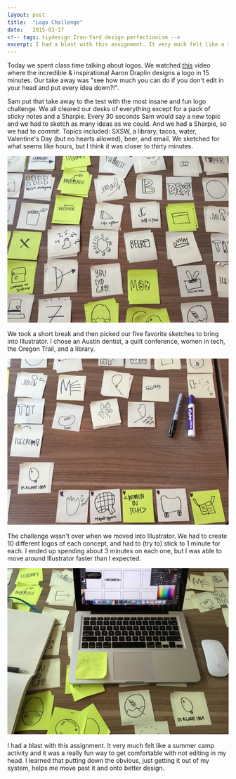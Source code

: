 ```yaml
---
layout: post
title:  "Logo Challenge"
date:   2015-03-17
<!-- tags: tiydesign Iron-Yard design perfectionism -->
excerpt: I had a blast with this assignment. It very much felt like a summer camp activity and it was a really fun way to get comfortable with not editing in my head. I learned that putting down the obvious, just getting it out of my system, helps me move past it and onto better design.
---
```


Today we spent class time talking about logos. We watched <a href="https://vimeo.com/113751583">this</a> video where the incredible &amp; inspirational Aaron Draplin designs a logo in 15 minutes. Our take away was "see how much you can do if you don't edit in your head and put every idea down?!".

Sam put that take away to the test with the most insane and fun logo challenge. We all cleared our desks of everything except for a pack of sticky notes and a Sharpie. Every 30 seconds Sam would say a new topic and we had to sketch as many ideas as we could. And we had a Sharpie, so we had to <em>commit</em>. Topics included: SXSW, a library, tacos, water, Valentine's Day (but no hearts allowed), beer, and email. We sketched for what seems like hours, but I think it was closer to thirty minutes. 

<img src="/img/blog/logo-challenge1.JPG" alt="some of my logo sketches">
<br>

We took a short break and then picked our five favorite sketches to bring into Illustrator. I chose an Austin dentist, a quilt conference, women in tech, the Oregon Trail, and a library.

<img src="/img/blog/logo-challenge-top5.JPG" alt="top 5 logo sketches">
<br>

The challenge wasn't over when we moved into Illustrator. We had to create 10 different logos of each concept, and had to (try to) stick to 1 minute for each. I ended up spending about 3 minutes on each one, but I was able to move around Illustrator faster than I expected.  

<img src="/img/blog/logo-challenge-illustrator.JPG" alt="working in illustrator">
<br>

I had a blast with this assignment. It very much felt like a summer camp activity and it was a really fun way to get comfortable with not editing in my head. I learned that putting down the obvious, just getting it out of my system, helps me move past it and onto better design. 
